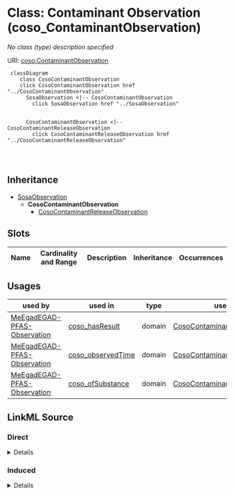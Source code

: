

# Class: Contaminant Observation (coso_ContaminantObservation)


_No class (type) description specified_







URI: [coso:ContaminantObservation](http://w3id.org/coso/v1/contaminoso#ContaminantObservation)






```mermaid
 classDiagram
    class CosoContaminantObservation
    click CosoContaminantObservation href "../CosoContaminantObservation"
      SosaObservation <|-- CosoContaminantObservation
        click SosaObservation href "../SosaObservation"
      

      CosoContaminantObservation <|-- CosoContaminantReleaseObservation
        click CosoContaminantReleaseObservation href "../CosoContaminantReleaseObservation"
      
      
      
```





## Inheritance
* [SosaObservation](../classes/SosaObservation.md)
    * **CosoContaminantObservation**
        * [CosoContaminantReleaseObservation](../classes/CosoContaminantReleaseObservation.md)



## Slots

| Name | Cardinality and Range | Description | Inheritance | Occurrences |
| ---  | --- | --- | --- | --- |





## Usages

| used by | used in | type | used |
| ---  | --- | --- | --- |
| [MeEgadEGAD-PFAS-Observation](../classes/MeEgadEGAD-PFAS-Observation.md) | [coso_hasResult](../slots/coso_hasResult.md) | domain | [CosoContaminantObservation](../classes/CosoContaminantObservation.md) |
| [MeEgadEGAD-PFAS-Observation](../classes/MeEgadEGAD-PFAS-Observation.md) | [coso_observedTime](../slots/coso_observedTime.md) | domain | [CosoContaminantObservation](../classes/CosoContaminantObservation.md) |
| [MeEgadEGAD-PFAS-Observation](../classes/MeEgadEGAD-PFAS-Observation.md) | [coso_ofSubstance](../slots/coso_ofSubstance.md) | domain | [CosoContaminantObservation](../classes/CosoContaminantObservation.md) |











## LinkML Source

<!-- TODO: investigate https://stackoverflow.com/questions/37606292/how-to-create-tabbed-code-blocks-in-mkdocs-or-sphinx -->

### Direct

<details>

```yaml
name: coso_ContaminantObservation
conforms_to: No schema conformance document specified
description: No class (type) description specified
title: Contaminant Observation
from_schema: sawgraph-kg
rank: 1000
is_a: sosa_Observation
class_uri: coso:ContaminantObservation

```
</details>

### Induced

<details>

```yaml
name: coso_ContaminantObservation
conforms_to: No schema conformance document specified
description: No class (type) description specified
title: Contaminant Observation
from_schema: sawgraph-kg
rank: 1000
is_a: sosa_Observation
class_uri: coso:ContaminantObservation

```
</details>